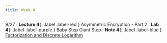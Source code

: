 ```yaml
---
title: Week 4
---
```


9/27
: **Lecture 4**{: .label .label-red } Asymmetric Encryption - Part 2
: **Lab 4**{: .label .label-purple } Baby Step Giant Step
: **Note 4**{: .label .label-blue } [Factorization and Discrete Logarithm](https://codebreakingatcal.org/assets/notes/note4.pdf)
